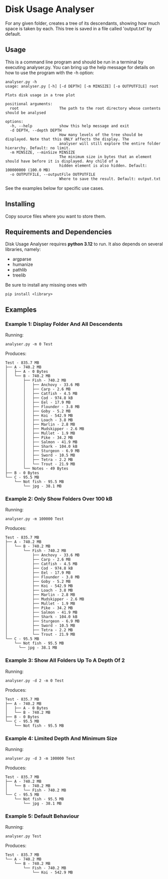 # Disk Usage Analyser

For any given folder, creates a tree of its descendants, showing how much space is taken by each. This tree is saved in a file called 'output.txt' by default.

## Usage

This is a command line program and should be run in a terminal by executing analyser.py. You can bring up the help message for details on how to use the program with the -h option:

    analyser.py -h
    usage: analyser.py [-h] [-d DEPTH] [-m MINSIZE] [-o OUTPUTFILE] root

    Plots disk usage in a tree plot

    positional arguments:
      root                  The path to the root directory whose contents should be analysed

    options:
      -h, --help            show this help message and exit
      -d DEPTH, --depth DEPTH
                            How many levels of the tree should be displayed. Note that this ONLY affects the display. The
                            analyser will still explore the entire folder hierarchy. Default: no limit.
      -m MINSIZE, --minSize MINSIZE
                            The minimum size in bytes that an element should have before it is displayed. Any child of a
                            hidden element is also hidden. Default: 100000000 (100.0 MB)
      -o OUTPUTFILE, --outputFile OUTPUTFILE
                            Where to save the result. Default: output.txt

See the examples below for specific use cases.

## Installing

Copy source files where you want to store them.

## Requirements and Dependencies

Disk Usage Analyser requires **python 3.12** to run. It also depends on several libraries, namely:
- argparse
- humanize
- pathlib
- treelib

Be sure to install any missing ones with

    pip install <library>

## Examples

### Example 1: Display Folder And All Descendents

Running:

    analyser.py -m 0 Test

Produces:

    Test - 835.7 MB
    ├── A - 740.2 MB
    │   ├── A - 0 Bytes
    │   └── B - 740.2 MB
    │       ├── Fish - 740.2 MB
    │       │   ├── Anchovy - 33.6 MB
    │       │   ├── Carp - 2.6 MB
    │       │   ├── Catfish - 4.5 MB
    │       │   ├── Cod - 974.8 kB
    │       │   ├── Eel - 17.9 MB
    │       │   ├── Flounder - 3.8 MB
    │       │   ├── Goby - 5.2 MB
    │       │   ├── Koi - 542.9 MB
    │       │   ├── Loach - 3.8 MB
    │       │   ├── Marlin - 2.8 MB
    │       │   ├── Mudskipper - 2.6 MB
    │       │   ├── Mullet - 1.9 MB
    │       │   ├── Pike - 34.2 MB
    │       │   ├── Salmon - 41.9 MB
    │       │   ├── Shark - 104.0 kB
    │       │   ├── Sturgeon - 6.9 MB
    │       │   ├── Sword - 10.5 MB
    │       │   ├── Tetra - 2.2 MB
    │       │   └── Trout - 21.9 MB
    │       └── Notes - 49 Bytes
    ├── B - 0 Bytes
    └── C - 95.5 MB
        └── Not fish - 95.5 MB
            └── jpg - 38.1 MB

### Example 2: Only Show Folders Over 100 kB

Running: 

    analyser.py -m 100000 Test
    
Produces:

    Test - 835.7 MB
    ├── A - 740.2 MB
    │   └── B - 740.2 MB
    │       └── Fish - 740.2 MB
    │           ├── Anchovy - 33.6 MB
    │           ├── Carp - 2.6 MB
    │           ├── Catfish - 4.5 MB
    │           ├── Cod - 974.8 kB
    │           ├── Eel - 17.9 MB
    │           ├── Flounder - 3.8 MB
    │           ├── Goby - 5.2 MB
    │           ├── Koi - 542.9 MB
    │           ├── Loach - 3.8 MB
    │           ├── Marlin - 2.8 MB
    │           ├── Mudskipper - 2.6 MB
    │           ├── Mullet - 1.9 MB
    │           ├── Pike - 34.2 MB
    │           ├── Salmon - 41.9 MB
    │           ├── Shark - 104.0 kB
    │           ├── Sturgeon - 6.9 MB
    │           ├── Sword - 10.5 MB
    │           ├── Tetra - 2.2 MB
    │           └── Trout - 21.9 MB
    └── C - 95.5 MB
        └── Not fish - 95.5 MB
          └── jpg - 38.1 MB


### Example 3: Show All Folders Up To A Depth Of 2

Running:

    analyser.py -d 2 -m 0 Test

Produces:

    Test - 835.7 MB
    ├── A - 740.2 MB
    │   ├── A - 0 Bytes
    │   └── B - 740.2 MB
    ├── B - 0 Bytes
    └── C - 95.5 MB
        └── Not fish - 95.5 MB


### Example 4: Limited Depth And Minimum Size

Running:

    analyser.py -d 3 -m 100000 Test

Produces:

    Test - 835.7 MB
    ├── A - 740.2 MB
    │   └── B - 740.2 MB
    │       └── Fish - 740.2 MB
    └── C - 95.5 MB
        └── Not fish - 95.5 MB
            └── jpg - 38.1 MB  

### Example 5: Default Behaviour

Running:

    analyser.py Test

Produces:

    Test - 835.7 MB
    └── A - 740.2 MB
        └── B - 740.2 MB
            └── Fish - 740.2 MB
                └── Koi - 542.9 MB
